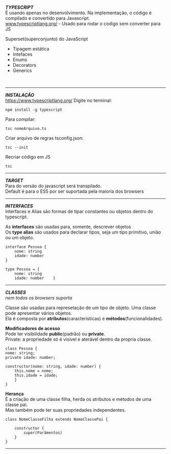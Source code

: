 ***TYPESCRIPT***<br>
É usando apenas no desenvolvimento. Na implementação, o código é compilado e convertido para Javascript. <br>
www.typescriptlang.org/ - Usado para rodar o codigo sem converter para JS 

Superset(superconjunto) do JavaScript<br>
- Tipagem estática
- Intefaces
- Enums
- Decorators
- Generics

<br>

---
***INSTALAÇÂO***<br> https://www.typescriptlang.org/
Digite no terminal:

    npm install -g typescript

Para compilar:

    tsc nomeArquivo.ts

Criar arquivo de regras tsconfig.json:

    tsc --init

Recriar código em JS

    tsc

---
***TARGET***<br>
Para do versão do javascript será transpilado.<br>
Default é para o ES5 por ser suportada pela maioria dos browsers<br>

---
***INTERFACES***<br>
Interfaces e Alias são formas de tipar constantes ou objetos dentro do typescript.<br>

As **interfaces** são usadas para, somente, descrever objetos<br>
Os **type alias** são usados para declarar tipos, seja um tipo primitivo, união ou um objeto.<br>

    interface Pessoa {
        nome: string
        idade: number
    }

    type Pessoa = {
        nome: string
        idade: number    }


----------------------------------------------------------------
***CLASSES***<br>
*nem todos os browsers suporta*<br>

Classe são usadas para represetação de um tipo de objeto. Uma classe pode apresentar vários objetos.<br>
Ela é composta por **atributos**(caracteristicas) e **métodos**(funcionalidades).<br>

**Modificadores de acesso**<br>
Pode ter visibilidade **public**(padrão) ou **private**.<br>
Private: a propriedade só é visível e aterável dentro da propria classe.<br>

    class Pessoa {
    nome: string;
    private idade: number;

    constructor(nome: string, idade: number) {
        this.nome = nome;
        this.idade = idade;
        }
    }

**Herança** <br>
È a criação de uma classe filha, herda os atributos e métodos de uma classe pai.<br>
Mas também pode ter suas propriedades independentes.<br>

    class NomeClasseFilha extends NomeClassePai {

        constructor {
            super(Parâmentos)
        }
    }

---